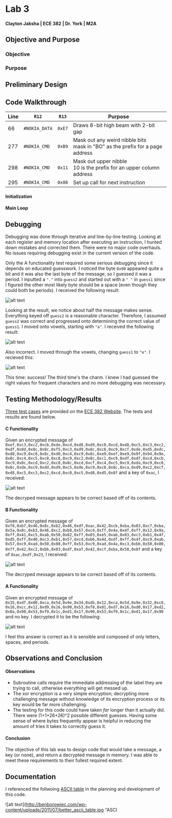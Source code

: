 Lab 3
====
#### Clayton Jaksha | ECE 382 | Dr. York | M2A

## Objective and Purpose
### Objective



### Purpose



## Preliminary Design



## Code Walkthrough

| Line | `R12` | `R13` | Purpose |
|------|-------|-------|---------|
| 66 | `#NOKIA_DATA` | `0xE7` | Draws 8-bit high beam with 2-bit gap |
| 277 | `#NOKIA_CMD` | `0xB9` | Mask out any weird nibble bits <br> mask in "BO" as the prefix for a page address |
| 298 | `#NOKIA_CMD` | `0x11` | Mask out upper nibble <br> 10 is the prefix for an upper column address |
| 295 | `#NOKIA_CMD` | `0x06` | Set up call for next instruction |




#### Initialization



#### Main Loop



## Debugging

Debugging was done through iterative and line-by-line testing. Looking at each register and memory location after executing an instruction, I hunted down mistakes and corrected them. There were no major code overhauls. No issues requiring debugging exist in the current version of the code.

Only the A functionality test required some serious debugging since it depends on educated guesswork. I noticed the byte `0x90` appeared quite a bit and it was also the last byte of the message, so I guessed it was a period. I inputted a `"."` into `guess2` and started out with a `" "` in `guess1` since I figured the other most likely byte should be a space (even though they could both be periods). I received the following result:

![alt text](http://i.imgur.com/JnVPzRh.png "Guess 1")

Looking at the result, we notice about half the message makes sense. Everything keyed off `guess2` is a reasonable character. Therefore, I assumed `guess2` was correct and progressed onto determining the correct value of `guess1`. I moved onto vowels, starting with `"a"`. I received the following result:

![alt text](http://i.imgur.com/lxELMPH.png "Guess 2")

Also incorrect. I moved through the vowels, changing `guess1` to `"e"`. I recieved this:

![alt text](http://i.imgur.com/KsmQd8K.png "Guess 3")

This time: success! The third time's the charm. I knew I had guessed the right values for frequent characters and no more debugging was necessary.

## Testing Methodology/Results

[Three test cases](http://ece382.com/labs/lab2/index.html) are provided on the [ECE 382 Website](http://ece382.com). The tests and results are found below.

#### C Functionality

Given an encrypted message of `0xef,0xc3,0xc2,0xcb,0xde,0xcd,0xd8,0xd9,0xc0,0xcd,0xd8,0xc5,0xc3,0xc2,0xdf,0x8d,0x8c,0x8c,0xf5,0xc3,0xd9,0x8c,0xc8,0xc9,0xcf,0xde,0xd5,0xdc,0xd8,0xc9,0xc8,0x8c,0xd8,0xc4,0xc9,0x8c,0xe9,0xef,0xe9,0x9f,0x94,0x9e,0x8c,0xc4,0xc5,0xc8,0xc8,0xc9,0xc2,0x8c,0xc1,0xc9,0xdf,0xdf,0xcd,0xcb,0xc9,0x8c,0xcd,0xc2,0xc8,0x8c,0xcd,0xcf,0xc4,0xc5,0xc9,0xda,0xc9,0xc8,0x8c,0xde,0xc9,0xdd,0xd9,0xc5,0xde,0xc9,0xc8,0x8c,0xca,0xd9,0xc2,0xcf,0xd8,0xc5,0xc3,0xc2,0xcd,0xc0,0xc5,0xd8,0xd5,0x8f` and a key of `0xac`, I received:

![alt text](http://i.imgur.com/yKEjyJe.png "C Functionality")

The decryped message appears to be correct based off of its contents.

#### B Functionality

Given an encrypted message of `0xf8,0xb7,0x46,0x8c,0xb2,0x46,0xdf,0xac,0x42,0xcb,0xba,0x03,0xc7,0xba,0x5a,0x8c,0xb3,0x46,0xc2,0xb8,0x57,0xc4,0xff,0x4a,0xdf,0xff,0x12,0x9a,0xff,0x41,0xc5,0xab,0x50,0x82,0xff,0x03,0xe5,0xab,0x03,0xc3,0xb1,0x4f,0xd5,0xff,0x40,0xc3,0xb1,0x57,0xcd,0xb6,0x4d,0xdf,0xff,0x4f,0xc9,0xab,0x57,0xc9,0xad,0x50,0x80,0xff,0x53,0xc9,0xad,0x4a,0xc3,0xbb,0x50,0x80,0xff,0x42,0xc2,0xbb,0x03,0xdf,0xaf,0x42,0xcf,0xba,0x50,0x8f` and a key of `0xac,0xdf,0x23`, I received:

![alt text](http://i.imgur.com/guQh3yV.png "B Functionality")

The decryped message appears to be correct based off of its contents.

#### A Functionality

Given an encrypted message of `0x35,0xdf,0x00,0xca,0x5d,0x9e,0x3d,0xdb,0x12,0xca,0x5d,0x9e,0x32,0xc8,0x16,0xcc,0x12,0xd9,0x16,0x90,0x53,0xf8,0x01,0xd7,0x16,0xd0,0x17,0xd2,0x0a,0x90,0x53,0xf9,0x1c,0xd1,0x17,0x90,0x53,0xf9,0x1c,0xd1,0x17,0x90` and no key. I decrypted it to be the following:

![alt text](http://i.imgur.com/KsmQd8K.png "A Functionality")

I feel this answer is correct as it is sensible and composed of only letters, spaces, and periods.

## Observations and Conclusion
#### Observations

* Subroutine calls require the immediate addressing of the label they are trying to call, otherwise everything will get messed up.
* The xor encryption is a very simple encryption; decrypting more challenging message without knowledge of its encryption process or its key would be far more challenging.
* The testing for this code could have taken <i>far</i> longer than it actually did. There were (1+1+26+26)^2 possible different guesses. Having some sense of where bytes frequently appear is helpful in reducing the amount of tries it takes to correctly guess it.

#### Conclusion

The objective of this lab was to design code that would take a message, a key (or none), and return a decrypted message in memory. I was able to meet these requirements to their fullest required extent.

## Documentation

I referenced the follwoing [ASCII table](http://benborowiec.com/wp-content/uploads/2011/07/better_ascii_table.jpg) in the planning and development of this code.

![alt text](http://benborowiec.com/wp-content/uploads/2011/07/better_ascii_table.jpg "ASCI
